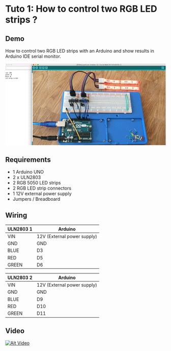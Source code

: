 # Tuto 1: How to control two RGB LED strips ?

## Demo

How to control two RGB LED strips with an Arduino and show results in Arduino IDE serial monitor.

![How to control two RGB LED strips ?](overview.gif)
    
## Requirements
- 1 Arduino UNO
- 2 x ULN2803
- 2 RGB 5050 LED strips
- 2 RGB LED strip connectors
- 1 12V external power supply
- Jumpers / Breadboard

## Wiring

| ULN2803 1   | Arduino   
|-------------|----------------------------
| VIN         | 12V (External power supply)
| GND         | GND       
| BLUE        | D3 
| RED         | D5 
| GREEN       | D6 

| ULN2803 2   | Arduino   
|-------------|----------------------------
| VIN         | 12V (External power supply)
| GND         | GND       
| BLUE        | D9 
| RED         | D10 
| GREEN       | D11 


## Video

[![Alt Video](https://img.youtube.com/vi/r9Jx8079knY/0.jpg)](https://www.youtube.com/watch?v=r9Jx8079knY)


